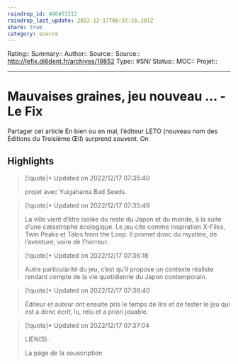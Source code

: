 ```yaml
---
raindrop_id: 486457212
raindrop_last_update: 2022-12-17T06:37:16.101Z
share: true
category: source
---
```


Rating::
Summary:: 
Author::
Source:: 
Source:: http://lefix.di6dent.fr/archives/19852
Type:: #SN/
Status:: 
MOC::
Projet:: 


---
# Mauvaises graines, jeu nouveau … - Le Fix

Partager cet article En bien ou en mal, l’éditeur LETO (nouveau nom des Éditions du Troisième Œil) surprend souvent. On

## Highlights

> [!quote]+ Updated on 2022/12/17 07:35:40
>
> projet avec Yuigahama Bad Seeds.

> [!quote]+ Updated on 2022/12/17 07:35:49
>
> La ville vient d’être isolée du reste du Japon et du monde, à la suite d’une catastrophe écologique. Le jeu cite comme inspiration X-Files, Twin Peaks et Tales from the Loop. Il promet donc du mystère, de l’aventure, voire de l’horreur.

> [!quote]+ Updated on 2022/12/17 07:36:18
>
> Autre particularité du jeu, c’est qu’il propose un contexte réaliste rendant compte de la vie quotidienne du Japon contemporain.

> [!quote]+ Updated on 2022/12/17 07:36:40
>
> Éditeur et auteur ont ensuite pris le temps de lire et de tester le jeu qui est a donc écrit, lu, relu et a priori jouable.

> [!quote]+ Updated on 2022/12/17 07:37:04
>
> LIEN(S) : 
>
>La page de la souscription
